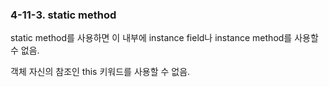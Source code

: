 ### 4-11-3. static method

static method를 사용하면 이 내부에 instance field나 instance method를 사용할 수 없음.

객체 자신의 참조인 this 키워드를 사용할 수 없음.